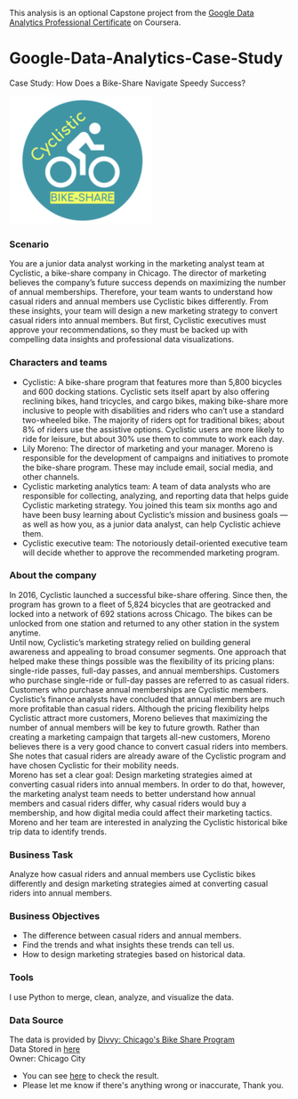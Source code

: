 This analysis is an optional Capstone project from the [Google Data Analytics Professional Certificate](https://www.coursera.org/professional-certificates/google-data-analytics) on Coursera.



# Google-Data-Analytics-Case-Study
Case Study: How Does a Bike-Share Navigate Speedy Success?

![Alt text](pics/image.png)


### Scenario
You are a junior data analyst working in the marketing analyst team at Cyclistic, a bike-share company in Chicago. The director
of marketing believes the company’s future success depends on maximizing the number of annual memberships. Therefore,
your team wants to understand how casual riders and annual members use Cyclistic bikes differently. From these insights,
your team will design a new marketing strategy to convert casual riders into annual members. But first, Cyclistic executives
must approve your recommendations, so they must be backed up with compelling data insights and professional data
visualizations.

### Characters and teams
* Cyclistic: A bike-share program that features more than 5,800 bicycles and 600 docking stations. Cyclistic sets itself
apart by also offering reclining bikes, hand tricycles, and cargo bikes, making bike-share more inclusive to people with
disabilities and riders who can’t use a standard two-wheeled bike. The majority of riders opt for traditional bikes; about
8% of riders use the assistive options. Cyclistic users are more likely to ride for leisure, but about 30% use them to
commute to work each day.  
* Lily Moreno: The director of marketing and your manager. Moreno is responsible for the development of campaigns
and initiatives to promote the bike-share program. These may include email, social media, and other channels.  
* Cyclistic marketing analytics team: A team of data analysts who are responsible for collecting, analyzing, and
reporting data that helps guide Cyclistic marketing strategy. You joined this team six months ago and have been busy
learning about Cyclistic’s mission and business goals — as well as how you, as a junior data analyst, can help Cyclistic
achieve them.  
* Cyclistic executive team: The notoriously detail-oriented executive team will decide whether to approve the
recommended marketing program.  

### About the company
In 2016, Cyclistic launched a successful bike-share offering. Since then, the program has grown to a fleet of 5,824 bicycles that
are geotracked and locked into a network of 692 stations across Chicago. The bikes can be unlocked from one station and
returned to any other station in the system anytime.  
Until now, Cyclistic’s marketing strategy relied on building general awareness and appealing to broad consumer segments.
One approach that helped make these things possible was the flexibility of its pricing plans: single-ride passes, full-day passes,
and annual memberships. Customers who purchase single-ride or full-day passes are referred to as casual riders. Customers
who purchase annual memberships are Cyclistic members.  
Cyclistic’s finance analysts have concluded that annual members are much more profitable than casual riders. Although the
pricing flexibility helps Cyclistic attract more customers, Moreno believes that maximizing the number of annual members will
be key to future growth. Rather than creating a marketing campaign that targets all-new customers, Moreno believes there is a
very good chance to convert casual riders into members. She notes that casual riders are already aware of the Cyclistic
program and have chosen Cyclistic for their mobility needs.  
Moreno has set a clear goal: Design marketing strategies aimed at converting casual riders into annual members. In order to
do that, however, the marketing analyst team needs to better understand how annual members and casual riders differ, why
casual riders would buy a membership, and how digital media could affect their marketing tactics. Moreno and her team are
interested in analyzing the Cyclistic historical bike trip data to identify trends.  


### Business Task
Analyze how casual riders and annual members use Cyclistic bikes differently and design marketing strategies aimed at converting casual riders into annual members.

### Business Objectives
* The difference between casual riders and annual members.
* Find the trends and what insights these trends can tell us.
* How to design marketing strategies based on historical data.

### Tools
I use Python to merge, clean, analyze, and visualize the data.

### Data Source
The data is provided by [Divvy: Chicago's Bike Share Program](https://ride.divvybikes.com/)  
Data Stored in [here](https://divvy-tripdata.s3.amazonaws.com/index.html)  
Owner: Chicago City

- You can see [here](tripdata.ipynb) to check the result.
- Please let me know if there's anything wrong or inaccurate, Thank you.
